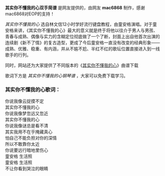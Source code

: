 

**其实你不懂我的心双手简谱** 是网友提供的，由网友 **mac6868** 制作，感谢mac6868对EOP的支持！

_其实你不懂我的心_
选自林文信12小时学好流行键盘教程，由童安格演唱。对于童安格来讲，《其实你不懂我的心》最大的意义就是终于将他以往介于男人与男孩、青春与成熟、偶像与实力的含糊定位彻底做了一个了断，封面上出自他首次出演的连续剧《新不了情》的复古造型，更成了今后童安格一直没有改变的经典形象——成熟、优雅、稳重、有内涵，并从不尴不尬、半红不红的歌坛位置直接进入到一线歌手的行列。

同时，网站还为大家提供了不同版本的《[其实你不懂我的心](Music-139-其实你不懂我的心.html "其实你不懂我的心")》曲谱下载

歌词下方是 _其实你不懂我的心钢琴谱_ ，大家可以免费下载学习。

### 其实你不懂我的心歌词：

你说我像云捉摸不定  
其实你不懂我的心  
你说我像梦忽远又忽近  
其实你不懂我的心  
你说我像谜总是看不清  
其实我用不在乎掩藏真心  
怕自己不能负担对你的深情  
所以不敢靠你太近  
你说要远行暗地里伤心  
童安格 生活照  
童安格 生活照  
不让你看到哭泣的眼睛

